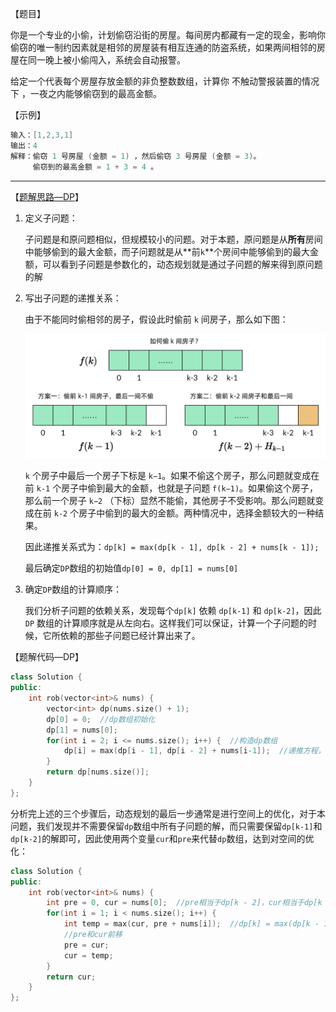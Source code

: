 【题目】

你是一个专业的小偷，计划偷窃沿街的房屋。每间房内都藏有一定的现金，影响你偷窃的唯一制约因素就是相邻的房屋装有相互连通的防盗系统，如果两间相邻的房屋在同一晚上被小偷闯入，系统会自动报警。

给定一个代表每个房屋存放金额的非负整数数组，计算你 不触动警报装置的情况下 ，一夜之内能够偷窃到的最高金额。

【示例】

```c++
输入：[1,2,3,1]
输出：4
解释：偷窃 1 号房屋 (金额 = 1) ，然后偷窃 3 号房屋 (金额 = 3)。
     偷窃到的最高金额 = 1 + 3 = 4 。
```

---

【[题解思路—DP](https://leetcode-cn.com/problems/house-robber/solution/dong-tai-gui-hua-jie-ti-si-bu-zou-xiang-jie-cjavap/)】

1. 定义子问题：

   子问题是和原问题相似，但规模较小的问题。对于本题，原问题是从**所有**房间中能够偷到的最大金额，而子问题就是从**前`k`**个房间中能够偷到的最大金额，可以看到子问题是参数化的，动态规划就是通过子问题的解来得到原问题的解

2. 写出子问题的递推关系：

   由于不能同时偷相邻的房子，假设此时偷前 `k` 间房子，那么如下图：

   ![](https://github.com/Yorkzhang19961122/LeetCodeNotebook/blob/main/%E5%8A%A8%E6%80%81%E8%A7%84%E5%88%92/198.%E6%89%93%E5%AE%B6%E5%8A%AB%E8%88%8D_M/01.jpg)

   `k` 个房子中最后一个房子下标是 `k−1`。如果不偷这个房子，那么问题就变成在前 `k-1` 个房子中偷到最大的金额，也就是子问题 `f(k−1)`。如果偷这个房子，那么前一个房子 `k−2` （下标）显然不能偷，其他房子不受影响。那么问题就变成在前 `k-2` 个房子中偷到的最大的金额。两种情况中，选择金额较大的一种结果。

   因此递推关系式为：`dp[k] = max(dp[k - 1], dp[k - 2] + nums[k - 1]);`

   最后确定`DP`数组的初始值`dp[0] = 0, dp[1] = nums[0]`

3. 确定`DP`数组的计算顺序：

   我们分析子问题的依赖关系，发现每个`dp[k]` 依赖 `dp[k-1]` 和 `dp[k-2]`，因此 `DP` 数组的计算顺序就是从左向右。这样我们可以保证，计算一个子问题的时候，它所依赖的那些子问题已经计算出来了。


【题解代码—DP】

```c++
class Solution {
public:
    int rob(vector<int>& nums) {
        vector<int> dp(nums.size() + 1);
        dp[0] = 0;  //dp数组初始化
        dp[1] = nums[0];
        for(int i = 2; i <= nums.size(); i++) {  //构造dp数组
            dp[i] = max(dp[i - 1], dp[i - 2] + nums[i-1]);  //递推方程，注意这里nums[i-1]，因为dp数组比nums多了个长度为0的初始条件dp[0]
        }
        return dp[nums.size()];
    }
};
```

分析完上述的三个步骤后，动态规划的最后一步通常是进行空间上的优化，对于本问题，我们发现并不需要保留`dp`数组中所有子问题的解，而只需要保留`dp[k-1]`和`dp[k-2]`的解即可，因此使用两个变量`cur`和`pre`来代替`dp`数组，达到对空间的优化：

```c++
class Solution {
public:
    int rob(vector<int>& nums) {
        int pre = 0, cur = nums[0];  //pre相当于dp[k - 2]，cur相当于dp[k - 1]
        for(int i = 1; i < nums.size(); i++) {
            int temp = max(cur, pre + nums[i]);  //dp[k] = max(dp[k - 1], dp[k - 2] + nums[i])
            //pre和cur前移
            pre = cur;
            cur = temp;
        }
        return cur;
    }
};
```

